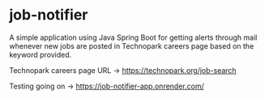 # job-notifier
A simple application using Java Spring Boot for getting alerts through mail whenever new jobs are posted in Technopark careers page based on the keyword provided.

Technopark careers page URL -> https://technopark.org/job-search

Testing going on -> https://job-notifier-app.onrender.com/
